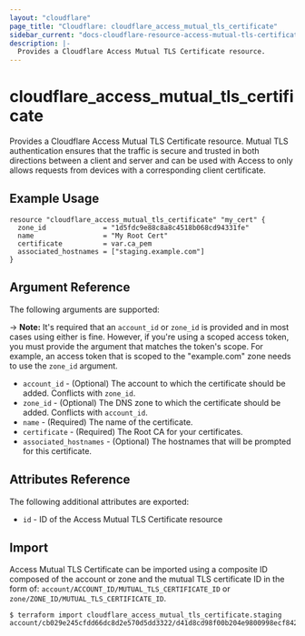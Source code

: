 ```yaml
---
layout: "cloudflare"
page_title: "Cloudflare: cloudflare_access_mutual_tls_certificate"
sidebar_current: "docs-cloudflare-resource-access-mutual-tls-certificate"
description: |-
  Provides a Cloudflare Access Mutual TLS Certificate resource.
---
```


# cloudflare_access_mutual_tls_certificate

Provides a Cloudflare Access Mutual TLS Certificate resource. Mutual TLS authentication ensures that the traffic is secure and trusted in both directions between a client and server and can be used with Access to only allows requests from devices with a corresponding client certificate.

## Example Usage

```hcl
resource "cloudflare_access_mutual_tls_certificate" "my_cert" {
  zone_id              = "1d5fdc9e88c8a8c4518b068cd94331fe"
  name                 = "My Root Cert"
  certificate          = var.ca_pem
  associated_hostnames = ["staging.example.com"]
}
```

## Argument Reference

The following arguments are supported:

-> **Note:** It's required that an `account_id` or `zone_id` is provided and in most cases using either is fine. However, if you're using a scoped access token, you must provide the argument that matches the token's scope. For example, an access token that is scoped to the "example.com" zone needs to use the `zone_id` argument.

* `account_id` - (Optional) The account to which the certificate should be added. Conflicts with `zone_id`.
* `zone_id` - (Optional) The DNS zone to which the certificate should be added. Conflicts with `account_id`.
* `name` - (Required) The name of the certificate.
* `certificate` - (Required) The Root CA for your certificates.
* `associated_hostnames` - (Optional) The hostnames that will be prompted for this certificate.

## Attributes Reference

The following additional attributes are exported:

* `id` - ID of the Access Mutual TLS Certificate resource

## Import

Access Mutual TLS Certificate can be imported using a composite ID composed of the account or zone and the mutual TLS certificate ID in the form of: `account/ACCOUNT_ID/MUTUAL_TLS_CERTIFICATE_ID` or `zone/ZONE_ID/MUTUAL_TLS_CERTIFICATE_ID`.

```
$ terraform import cloudflare_access_mutual_tls_certificate.staging account/cb029e245cfdd66dc8d2e570d5dd3322/d41d8cd98f00b204e9800998ecf8427e
```
